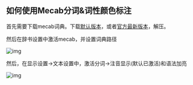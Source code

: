 ## 如何使用Mecab分词&词性颜色标注

首先需要下载mecab词典。下载[默认版本](https://lunatranslator.org/Resource/dictionary/Mecab.zip)，或者[官方最新版本](https://clrd.ninjal.ac.jp/unidic/)，解压。

然后在辞书设置中激活mecab，并设置词典路径

![img](https://image.lunatranslator.org/zh/mecab.png)

然后，在显示设置->文本设置中，激活分词->注音显示(默认已激活)和语法加亮

![img](https://image.lunatranslator.org/zh/fenci.png)


